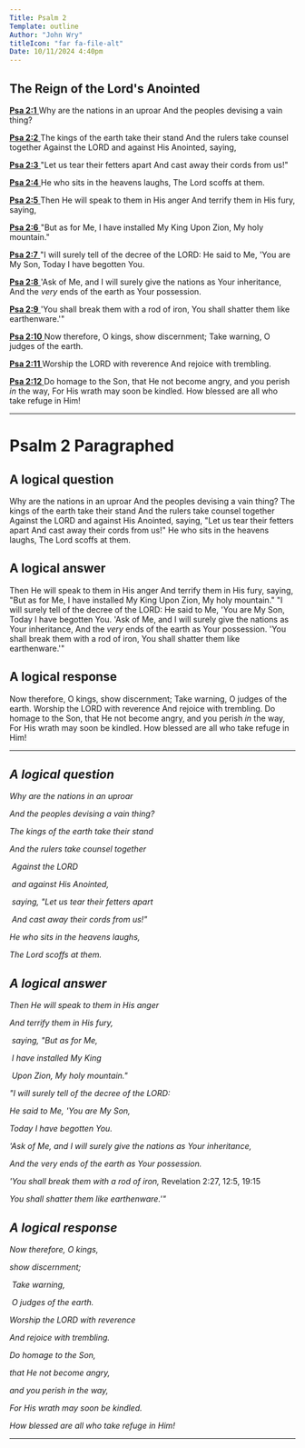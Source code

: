 ```yaml
---
Title: Psalm 2
Template: outline
Author: "John Wry"
titleIcon: "far fa-file-alt"
Date: 10/11/2024 4:40pm
---
```


## The Reign of the Lord's Anointed

[**Psa 2:1** ](verseid:19.2.1) Why are the nations in an uproar And the peoples devising a vain thing?

[**Psa 2:2** ](verseid:19.2.2) The kings of the earth take their stand And the rulers take counsel together Against the LORD and against His Anointed, saying,

[**Psa 2:3** ](verseid:19.2.3) "Let us tear their fetters apart And cast away their cords from us!"

[**Psa 2:4** ](verseid:19.2.4) He who sits in the heavens laughs, The Lord scoffs at them.

[**Psa 2:5** ](verseid:19.2.5) Then He will speak to them in His anger And terrify them in His fury, saying,

[**Psa 2:6** ](verseid:19.2.6) "But as for Me, I have installed My King Upon Zion, My holy mountain."

[**Psa 2:7** ](verseid:19.2.7) "I will surely tell of the decree of the LORD: He said to Me, 'You are My Son, Today I have begotten You.

[**Psa 2:8** ](verseid:19.2.8) 'Ask of Me, and I will surely give the nations as Your inheritance, And the *very* ends of the earth as Your possession.

[**Psa 2:9** ](verseid:19.2.9) 'You shall break them with a rod of iron, You shall shatter them like earthenware.'"

[**Psa 2:10** ](verseid:19.2.10) Now therefore, O kings, show discernment; Take warning, O judges of the earth.

[**Psa 2:11** ](verseid:19.2.11) Worship the LORD with reverence And rejoice with trembling.

[**Psa 2:12** ](verseid:19.2.12) Do homage to the Son, that He not become angry, and you perish *in* the way, For His wrath may soon be kindled. How blessed are all who take refuge in Him!



----

# Psalm 2 Paragraphed

## A logical question

Why are the nations in an uproar And the peoples devising a vain thing? The kings of the earth take their stand And the rulers take counsel together Against the LORD and against His Anointed, saying, "Let us tear their fetters apart And cast away their cords from us!" He who sits in the heavens laughs, The Lord scoffs at them. 

## A logical answer

Then He will speak to them in His anger And terrify them in His fury, saying, "But as for Me, I have installed My King Upon Zion, My holy mountain." "I will surely tell of the decree of the LORD: He said to Me, 'You are My Son, Today I have begotten You. 'Ask of Me, and I will surely give the nations as Your inheritance, And the *very* ends of the earth as Your possession. 'You shall break them with a rod of iron, You shall shatter them like earthenware.'" 

## A logical response

Now therefore, O kings, show discernment; Take warning, O judges of the earth. Worship the LORD with reverence And rejoice with trembling. Do homage to the Son, that He not become angry, and you perish *in* the way, For His wrath may soon be kindled. How blessed are all who take refuge in Him!

----

## *A logical question*

*Why are the nations in an uproar* 

*And the peoples devising a vain thing?* 

*The kings of the earth take their stand* 

*And the rulers take counsel together* 

​	*Against the LORD* 

​	*and against His Anointed,* 

​		*saying, "Let us tear their fetters apart* 

​		*And cast away their cords from us!"* 

*He who sits in the heavens laughs,* 

*The Lord scoffs at them.* 

## *A logical answer*

*Then He will speak to them in His anger* 

*And terrify them in His fury,* 

​	*saying, "But as for Me,* 

​	*I have installed My King* 

​	*Upon Zion, My holy mountain."* 

*"I will surely tell of the decree of the LORD:* 

*He said to Me, 'You are My Son,* 

*Today I have begotten You.* 

*'Ask of Me, and I will surely give the nations as Your inheritance,* 

*And the very ends of the earth as Your possession.* 

*'You shall break them with a rod of iron,* Revelation 2:27, 12:5, 19:15

*You shall shatter them like earthenware.'"* 

## *A logical response*

*Now therefore, O kings,* 

*show discernment;* 

​	*Take warning,* 

​	*O judges of the earth.* 

*Worship the LORD with reverence* 

*And rejoice with trembling.* 

*Do homage to the Son,* 

*that He not become angry,* 

*and you perish in the way,* 

*For His wrath may soon be kindled.* 

*How blessed are all who take refuge in Him!*


----

